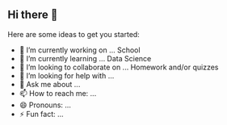 ## Hi there 👋



Here are some ideas to get you started:

- 🔭 I’m currently working on ... School
- 🌱 I’m currently learning ... Data Science
- 👯 I’m looking to collaborate on ... Homework and/or quizzes 
- 🤔 I’m looking for help with ...
- 💬 Ask me about ...
- 📫 How to reach me: ...
- 😄 Pronouns: ...
- ⚡ Fun fact: ...

